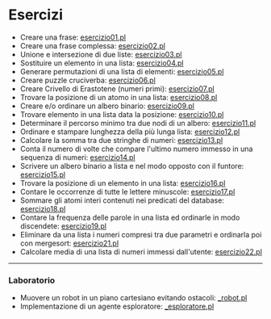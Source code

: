 # Esercizi

* Creare una frase: [esercizio01.pl](esercizio01.pl)
* Creare una frase complessa: [esercizio02.pl](esercizio02.pl)
* Unione e intersezione di due liste: [esercizio03.pl](esercizio03.pl)
* Sostituire un elemento in una lista: [esercizio04.pl](esercizio04.pl)
* Generare permutazioni di una lista di elementi: [esercizio05.pl](esercizio05.pl)
* Creare puzzle cruciverba: [esercizio06.pl](esercizio06.pl)
* Creare Crivello di Erastotene (numeri primi): [esercizio07.pl](esercizio07.pl)
* Trovare la posizione di un atomo in una lista: [esercizio08.pl](esercizio08.pl) 
* Creare e/o ordinare un albero binario: [esercizio09.pl](esercizio09.pl) 
* Trovare elemento in una lista data la posizione: [esercizio10.pl](esercizio10.pl)
* Determinare il percorso minimo tra due nodi di un albero: [esercizio11.pl](esercizio11.pl)
* Ordinare e stampare lunghezza della più lunga lista: [esercizio12.pl](esercizio12.pl)
* Calcolare la somma tra due stringhe di numeri: [esercizio13.pl](esercizio13.pl)
* Conta il numero di volte che compare l'ultimo numero immesso in una sequenza di numeri: [esercizio14.pl](esercizio14.pl)
* Scrivere un albero binario a lista e nel modo opposto con il funtore: [esercizio15.pl](esercizio15.pl)
* Trovare la posizione di un elemento in una lista: [esercizio16.pl](esercizio16.pl)
* Contare le occorrenze di tutte le lettere minuscole: [esercizio17.pl](esercizio17.pl)
* Sommare gli atomi interi contenuti nei predicati del database: [esercizio18.pl](esercizio18.pl)
* Contare la frequenza delle parole in una lista ed ordinarle in modo discendete: [esercizio19.pl](esercizio19.pl)
* Eliminare da una lista i numeri compresi tra due parametri e ordinarla poi con mergesort: [esercizio21.pl](esercizio21.pl)
* Calcolare media di una lista di numeri immessi dall'utente: [esercizio22.pl](esercizio22.pl)

___
### Laboratorio

* Muovere un robot in un piano cartesiano evitando ostacoli: [_robot.pl](_robot.pl)
* Implementazione di un agente esploratore: [_esploratore.pl](_esploratore.pl)
